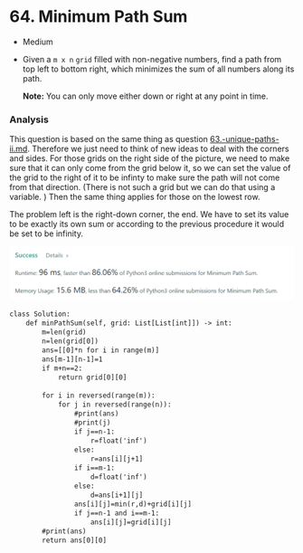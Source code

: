 # 64. Minimum Path Sum

* Medium
*   Given a `m x n` `grid` filled with non-negative numbers, find a path from top left to bottom right, which minimizes the sum of all numbers along its path.

    **Note:** You can only move either down or right at any point in time.

### Analysis&#x20;

This question is based on the same thing as question [63.-unique-paths-ii.md](../2022.jan.20/63.-unique-paths-ii.md "mention"). Therefore we just need to think of new ideas to deal with the corners and sides. For those grids on the right side of the picture, we need to make sure that it can only come from the grid below it, so we can set the value of the grid to the right of it to be infinty to make sure the path will not come from that direction. (There is not such a grid but we can do that using a variable. ) Then the same thing applies for those on the lowest row.&#x20;

The problem left is the right-down corner, the end. We have to set its value to be exactly its own sum or according to the previous procedure it would be set to be infinity.&#x20;

![](<../../../../.gitbook/assets/image (226).png>)

```
class Solution:
    def minPathSum(self, grid: List[List[int]]) -> int:
        m=len(grid)
        n=len(grid[0])
        ans=[[0]*n for i in range(m)]
        ans[m-1][n-1]=1
        if m+n==2:
            return grid[0][0]
     
        for i in reversed(range(m)):
            for j in reversed(range(n)):
                #print(ans)
                #print(j)
                if j==n-1:
                    r=float('inf')
                else:
                    r=ans[i][j+1]
                if i==m-1:
                    d=float('inf')
                else:
                    d=ans[i+1][j]
                ans[i][j]=min(r,d)+grid[i][j]
                if j==n-1 and i==m-1:
                    ans[i][j]=grid[i][j]
        #print(ans)
        return ans[0][0]
```

